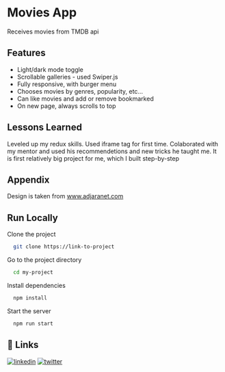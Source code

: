 # Movies App

Receives movies from TMDB api

## Features

- Light/dark mode toggle
- Scrollable galleries - used Swiper.js
- Fully responsive, with burger menu
- Chooses movies by genres, popularity, etc...
- Can like movies and add or remove bookmarked
- On new page, always scrolls to top

## Lessons Learned

Leveled up my redux skills. Used iframe tag for first time.
Colaborated with my mentor and used his recommendetions and new tricks he taught me.
It is first relatively big project for me, which I built step-by-step

## Appendix

Design is taken from www.adjaranet.com

## Run Locally

Clone the project

```bash
  git clone https://link-to-project
```

Go to the project directory

```bash
  cd my-project
```

Install dependencies

```bash
  npm install
```

Start the server

```bash
  npm run start
```

## 🔗 Links

[![linkedin](https://img.shields.io/badge/linkedin-0A66C2?style=for-the-badge&logo=linkedin&logoColor=white)](https://www.linkedin.com/in/sergo-gabunia-17aa21201/)
[![twitter](https://img.shields.io/badge/twitter-1DA1F2?style=for-the-badge&logo=twitter&logoColor=white)](https://twitter.com/sergo_gabunia)
